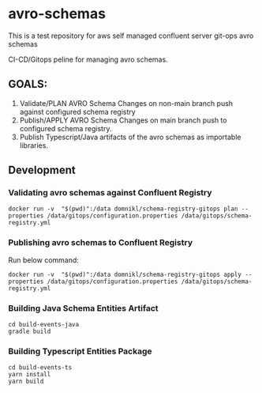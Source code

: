 # avro-schemas
This is a test repository for aws self managed confluent server git-ops avro schemas 

CI-CD/Gitops peline for managing avro schemas. 

## GOALS:
1. Validate/PLAN AVRO Schema Changes on non-main branch push against configured schema registry
2. Publish/APPLY AVRO Schema Changes on main branch push to configured schema registry.
3. Publish Typescript/Java artifacts of the avro schemas as importable libraries.

## Development

### Validating avro schemas against Confluent Registry

```
docker run -v  "$(pwd)":/data domnikl/schema-registry-gitops plan --properties /data/gitops/configuration.properties /data/gitops/schema-registry.yml
```

### Publishing avro schemas to Confluent Registry

Run below command:
```
docker run -v  "$(pwd)":/data domnikl/schema-registry-gitops apply --properties /data/gitops/configuration.properties /data/gitops/schema-registry.yml
```

### Building Java Schema Entities Artifact

```
cd build-events-java
gradle build
```


### Building Typescript Entities Package

```
cd build-events-ts
yarn install
yarn build
```
